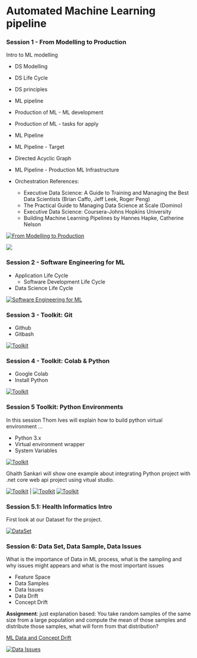 # Automated Machine Learning pipeline 

### Session 1 - From Modelling to Production
Intro to ML modelling

-  DS Modelling
-  DS Life Cycle
-  DS principles
-  ML pipeline
-  Production of ML - ML development
-  Production of ML - tasks for apply
-  ML Pipeline
-  ML Pipeline - Target
-  Directed Acyclic Graph
-  ML Pipeline - Production ML Infrastructure
- Orchestration References:

  - Executive Data Science: A Guide to Training and Managing the Best Data Scientists (Brian Caffo, Jeff Leek, Roger Peng)
  - The Practical Guide to Managing Data Science at Scale (Domino)
  - Executive Data Science: Coursera-Johns Hopkins University
  - Building Machine Learning Pipelines by Hannes Hapke, Catherine Nelson


[![From Modelling to Production](https://github.com/jonathan-pap/ML_Pipeline/blob/main/images/video.png)](https://www.youtube.com/watch?v=qFJNkuBRytY)

![](/main/images/lesson1.JPG) 

### Session 2 - Software Engineering for ML

- Application Life Cycle
  - Software Development Life Cycle
-  Data Science Life Cycle

[![Software Engineering for ML](https://github.com/jonathan-pap/ML_Pipeline/blob/main/images/video.png)](https://www.youtube.com/watch?v=ARUyqRHupMc)


### Session 3 - Toolkit: Git

- Github
- Gitbash

[![Toolkit](https://github.com/jonathan-pap/ML_Pipeline/blob/main/images/video.png)](https://www.youtube.com/watch?v=IcTj5sek30g)

### Session 4 - Toolkit: Colab & Python

- Google Colab
- Install Python

[![Toolkit](https://github.com/jonathan-pap/ML_Pipeline/blob/main/images/video.png)](https://www.youtube.com/watch?v=qOHHVdSA8qk)

### Session 5 Toolkit: Python Environments
In this session Thom Ives will explain how to build python virtual environment ... 

- Python 3.x
- Virtual environment wrapper
- System Variables

[![Toolkit](https://github.com/jonathan-pap/ML_Pipeline/blob/main/images/video.png)](https://www.youtube.com/watch?v=qOHHVdSA8qk)

Ghaith Sankari will show one example about integrating Python project with .net core web api project using vitual studio.

[![Toolkit](https://github.com/jonathan-pap/ML_Pipeline/blob/main/images/video.png)](https://www.youtube.com/watch?v=2dLjHUJ3lZE) | [![Toolkit](https://github.com/jonathan-pap/ML_Pipeline/blob/main/images/video.png)](https://www.youtube.com/watch?v=IZOVSFwIpGo)
[![Toolkit](https://github.com/jonathan-pap/ML_Pipeline/blob/main/images/video.png)](https://www.youtube.com/watch?v=BM3e0p0Iv7w)


### Session 5.1: Health Informatics Intro
First look at our Dataset for the project.

[![DataSet](https://github.com/jonathan-pap/ML_Pipeline/blob/main/images/video.png)](https://www.youtube.com/watch?v=iGMOMQOc2KI?t=2183)

### Session 6: Data Set, Data Sample, Data Issues
What is the importance of Data in ML process, what is the sampling and why issues might appears and what is the most important issues

- Feature Space
- Data Samples
- Data Issues
- Data Drift
- Concept Drift

**Assignment**: just explanation based: You take random samples of the same size from a large population and compute the mean of those samples and distribute those samples,
what will form from that distribution?

[ML Data and Concept Drift](https://towardsdatascience.com/machine-learning-in-production-why-you-should-care-about-data-and-concept-drift-d96d0bc907fb)


[![Data Issues](https://github.com/jonathan-pap/ML_Pipeline/blob/main/images/video.png)](https://www.youtube.com/watch?v=FBivOf73kvw?t=67)


